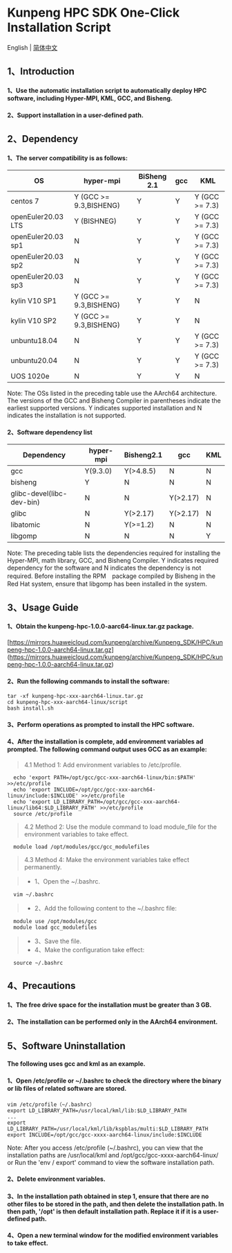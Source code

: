 # **Kunpeng HPC SDK One-Click Installation Script**

English | [简体中文](README.md)

## 1、Introduction

#### 1、Use the automatic installation script to automatically deploy HPC software, including Hyper-MPI, KML, GCC, and Bisheng.

#### 2、Support installation in a user-defined path.


## 2、Dependency

#### 1、The server compatibility is as follows:

|  OS  | hyper-mpi  | BiSheng 2.1 | gcc  | KML   |  
|  ---- | ----  | ---- | ---- | ----  |
| centos 7  | Y (GCC >= 9.3,BISHENG) | Y | Y | Y (GCC >= 7.3) |
| openEuler20.03 LTS  | Y (BISHNEG) | Y | Y | Y (GCC >= 7.3) |
| openEuler20.03 sp1  | N | Y | Y | Y (GCC >= 7.3) |
| openEuler20.03 sp2  | N | Y | Y | Y (GCC >= 7.3) |
| openEuler20.03 sp3  | N | Y | Y | Y (GCC >= 7.3) |
| kylin V10 SP1  | Y (GCC >= 9.3,BISHENG) | Y | Y | N  |
| kylin V10 SP2  | Y (GCC >= 9.3,BISHENG) | Y | Y | N  |
| unbuntu18.04  | N | Y | Y | Y (GCC >= 7.3)| 
| unbuntu20.04  | N | Y | Y | Y (GCC >= 7.3) |
| UOS 1020e | N | Y | Y | N  | 

Note: The OSs listed in the preceding table use the AArch64 architecture. The versions of the GCC and Bisheng Compiler in parentheses indicate the earliest supported versions. Y indicates supported installation and N indicates the installation is not supported.

#### 2、Software dependency list


|  Dependency  | hyper-mpi  | Bisheng2.1 | gcc  | KML   |  
|  ---- | ----  | ---- | ---- | ----  |
| gcc  | Y(9.3.0) | Y(>4.8.5)| N | N |
| bisheng  | Y | N | N | N  |
| glibc-devel(libc-dev-bin) | N  | N | Y(>2.17) | N  |
| glibc  | N | Y(>2.17)| Y(>2.17) | N  |
| libatomic  | N | Y(>=1.2) | N | N  |
| libgomp  | N | N | N | Y  | 

Note: The preceding table lists the dependencies required for installing the Hyper-MPI, math library, GCC, and Bisheng Compiler. Y indicates required dependency for the software and N indicates the dependency is not required. Before installing the RPM　package compiled by Bisheng in the Red Hat system, ensure that libgomp has been installed in the system.

## 3、Usage Guide

####  1、Obtain the kunpeng-hpc-1.0.0-aarc64-linux.tar.gz package. 
[https://mirrors.huaweicloud.com/kunpeng/archive/Kunpeng_SDK/HPC/kunpeng-hpc-1.0.0-aarch64-linux.tar.gz]
(https://mirrors.huaweicloud.com/kunpeng/archive/Kunpeng_SDK/HPC/kunpeng-hpc-1.0.0-aarch64-linux.tar.gz)
####  2、Run the following commands to install the software:
```
tar -xf kunpeng-hpc-xxx-aarch64-linux.tar.gz
cd kunpeng-hpc-xxx-aarch64-linux/script
bash install.sh
```
#### 3、Perform operations as prompted to install the HPC software. 
#### 4、After the installation is complete, add environment variables ad prompted. The following command output uses GCC as an example:

>  4.1 Method 1: Add environment variables to /etc/profile.
```
  echo 'export PATH=/opt/gcc/gcc-xxx-aarch64-linux/bin:$PATH' >>/etc/profile
  echo 'export INCLUDE=/opt/gcc/gcc-xxx-aarch64-linux/include:$INCLUDE' >>/etc/profile
  echo 'export LD_LIBRARY_PATH=/opt/gcc/gcc-xxx-aarch64-linux/lib64:$LD_LIBRARY_PATH' >>/etc/profile
  source /etc/profile
```
>  4.2 Method 2: Use the module command to load module_file for the environment variables to take effect.
```
  module load /opt/modules/gcc/gcc_modulefiles
```
> 4.3 Method 4: Make the environment variables take effect permanently.

> * 1、Open the ~/.bashrc.
```
  vim ~/.bashrc  
```
> * 2、Add the following content to the ~/.bashrc file:
```
  module use /opt/modules/gcc
  module load gcc_modulefiles
```
> * 3、Save the file.
> * 4、Make the configuration take effect:
```
  source ~/.bashrc
```


## 4、Precautions

#### 1、The free drive space for the installation must be greater than 3 GB.
#### 2、The installation can be performed only in the AArch64 environment.

## 5、Software Uninstallation
#### The following uses gcc and kml as an example.
#### 1、Open /etc/profile or ~/.bashrc to check the directory where the binary or lib files of related software are stored.
```
vim /etc/profile（~/.bashrc）
export LD_LIBRARY_PATH=/usr/local/kml/lib:$LD_LIBRARY_PATH
...
export LD_LIBRARY_PATH=/usr/local/kml/lib/kspblas/multi:$LD_LIBRARY_PATH
export INCLUDE=/opt/gcc/gcc-xxxx-aarch64-linux/include:$INCLUDE
```
Note: After you access /etc/profile (~/.bashrc), you can view that the installation paths are /usr/local/kml and /opt/gcc/gcc-xxxx-aarch64-linux/ or Run the 'env / export' command to view the software installation path.

#### 2、Delete environment variables.
#### 3、In the installation path obtained in  step 1, ensure that there are no other files to be stored in the path, and then delete the installation path. In then path, '/opt' is then default installation path. Replace it if it is a user-defined path.
#### 4、Open a new terminal window for the modified environment variables to take effect.
